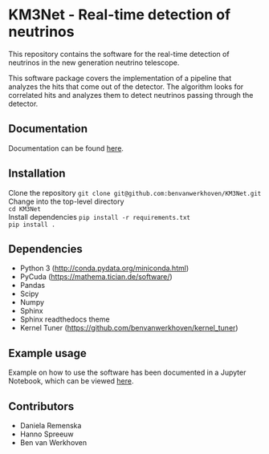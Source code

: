 
KM3Net - Real-time detection of neutrinos
=========================================

This repository contains the software for the real-time detection of
neutrinos in the new generation neutrino telescope.

This software package covers the implementation of a pipeline that
analyzes the hits that come out of the detector. The algorithm looks
for correlated hits and analyzes them to detect neutrinos passing
through the detector.


Documentation
-------------
Documentation can be found [here](https://benvanwerkhoven.github.io/KM3Net/sphinxdoc/html/index.html).


Installation
------------
Clone the repository
    ``git clone git@github.com:benvanwerkhoven/KM3Net.git``  
Change into the top-level directory  
    ``cd KM3Net``  
Install dependencies
    ``pip install -r requirements.txt``  
    ``pip install .``


Dependencies
------------
 * Python 3 (http://conda.pydata.org/miniconda.html)
 * PyCuda (https://mathema.tician.de/software/)
 * Pandas
 * Scipy
 * Numpy
 * Sphinx
 * Sphinx readthedocs theme
 * Kernel Tuner (https://github.com/benvanwerkhoven/kernel_tuner)


Example usage
-------------
Example on how to use the software has been documented in a Jupyter Notebook,
which can be viewed [here](https://github.com/benvanwerkhoven/KM3Net/blob/master/notebooks/Example.ipynb).


Contributors
------------

* Daniela Remenska
* Hanno Spreeuw
* Ben van Werkhoven


